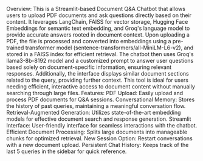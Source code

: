 Overview:
This is a Streamlit-based Document Q&A Chatbot that allows users to upload PDF documents and ask questions directly based on their content. It leverages LangChain, FAISS for vector storage, Hugging Face Embeddings for semantic text embedding, and Groq's language model to provide accurate answers rooted in document context. Upon uploading a PDF, the file is processed and converted into embeddings using a pre-trained transformer model (sentence-transformers/all-MiniLM-L6-v2), and stored in a FAISS index for efficient retrieval. The chatbot then uses Groq's llama3-8b-8192 model and a customized prompt to answer user questions based solely on document-specific information, ensuring relevant responses. Additionally, the interface displays similar document sections related to the query, providing further context. This tool is ideal for users needing efficient, interactive access to document content without manually searching through large files.
Features:
PDF Upload: Easily upload and process PDF documents for Q&A sessions.
Conversational Memory: Stores the history of past queries, maintaining a meaningful conversation flow.
Retrieval-Augmented Generation: Utilizes state-of-the-art embedding models for effective document search and response generation.
Streamlit Interface: User-friendly interface for seamless interactions with the chatbot.
Efficient Document Processing: Splits large documents into manageable chunks for optimized retrieval.
New Session Option: Restart conversations with a new document upload.
Persistent Chat History: Keeps track of the last 5 queries in the sidebar for quick reference.
